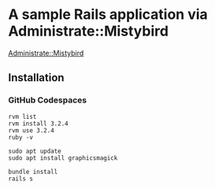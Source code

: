 # A sample Rails application via Administrate::Mistybird

[Administrate::Mistybird](https://github.com/goosys/misty-bird-7370)

## Installation

### GitHub Codespaces

```console
rvm list
rvm install 3.2.4
rvm use 3.2.4
ruby -v

sudo apt update
sudo apt install graphicsmagick

bundle install
rails s
```
